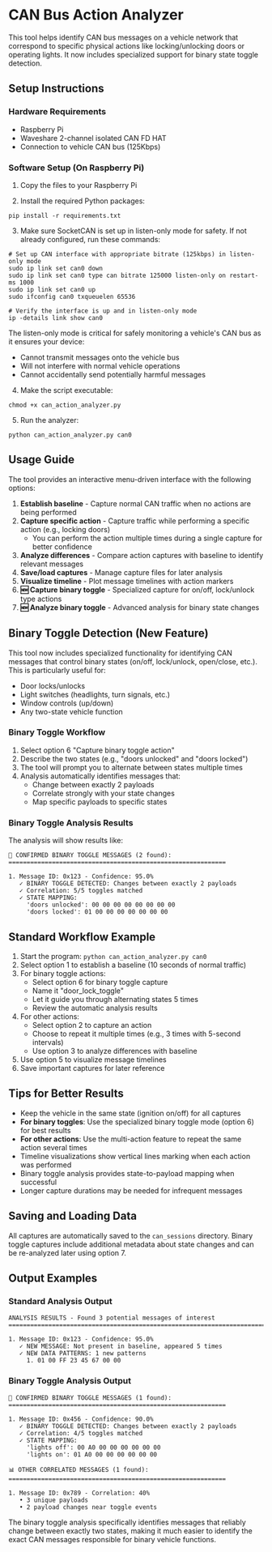 # CAN Bus Action Analyzer

This tool helps identify CAN bus messages on a vehicle network that correspond to specific physical actions like locking/unlocking doors or operating lights. It now includes specialized support for binary state toggle detection.

## Setup Instructions

### Hardware Requirements
- Raspberry Pi
- Waveshare 2-channel isolated CAN FD HAT
- Connection to vehicle CAN bus (125Kbps)

### Software Setup (On Raspberry Pi)

1. Copy the files to your Raspberry Pi

2. Install the required Python packages:
```
pip install -r requirements.txt
```

3. Make sure SocketCAN is set up in listen-only mode for safety. If not already configured, run these commands:
```
# Set up CAN interface with appropriate bitrate (125kbps) in listen-only mode
sudo ip link set can0 down
sudo ip link set can0 type can bitrate 125000 listen-only on restart-ms 1000
sudo ip link set can0 up
sudo ifconfig can0 txqueuelen 65536

# Verify the interface is up and in listen-only mode
ip -details link show can0
```

The listen-only mode is critical for safely monitoring a vehicle's CAN bus as it ensures your device:
- Cannot transmit messages onto the vehicle bus
- Will not interfere with normal vehicle operations
- Cannot accidentally send potentially harmful messages

4. Make the script executable:
```
chmod +x can_action_analyzer.py
```

5. Run the analyzer:
```
python can_action_analyzer.py can0
```

## Usage Guide

The tool provides an interactive menu-driven interface with the following options:

1. **Establish baseline** - Capture normal CAN traffic when no actions are being performed
2. **Capture specific action** - Capture traffic while performing a specific action (e.g., locking doors)
   - You can perform the action multiple times during a single capture for better confidence
3. **Analyze differences** - Compare action captures with baseline to identify relevant messages
4. **Save/load captures** - Manage capture files for later analysis
5. **Visualize timeline** - Plot message timelines with action markers
6. **🆕 Capture binary toggle** - Specialized capture for on/off, lock/unlock type actions
7. **🆕 Analyze binary toggle** - Advanced analysis for binary state changes

## Binary Toggle Detection (New Feature)

This tool now includes specialized functionality for identifying CAN messages that control binary states (on/off, lock/unlock, open/close, etc.). This is particularly useful for:

- Door locks/unlocks
- Light switches (headlights, turn signals, etc.)
- Window controls (up/down)
- Any two-state vehicle function

### Binary Toggle Workflow

1. Select option 6 "Capture binary toggle action"
2. Describe the two states (e.g., "doors unlocked" and "doors locked")
3. The tool will prompt you to alternate between states multiple times
4. Analysis automatically identifies messages that:
   - Change between exactly 2 payloads
   - Correlate strongly with your state changes
   - Map specific payloads to specific states

### Binary Toggle Analysis Results

The analysis will show results like:

```
🎯 CONFIRMED BINARY TOGGLE MESSAGES (2 found):
============================================================

1. Message ID: 0x123 - Confidence: 95.0%
   ✓ BINARY TOGGLE DETECTED: Changes between exactly 2 payloads
   ✓ Correlation: 5/5 toggles matched
   ✓ STATE MAPPING:
     'doors unlocked': 00 00 00 00 00 00 00 00
     'doors locked': 01 00 00 00 00 00 00 00
```

## Standard Workflow Example

1. Start the program: `python can_action_analyzer.py can0`
2. Select option 1 to establish a baseline (10 seconds of normal traffic)
3. For binary toggle actions:
   - Select option 6 for binary toggle capture
   - Name it "door_lock_toggle"
   - Let it guide you through alternating states 5 times
   - Review the automatic analysis results
4. For other actions:
   - Select option 2 to capture an action
   - Choose to repeat it multiple times (e.g., 3 times with 5-second intervals)
   - Use option 3 to analyze differences with baseline
5. Use option 5 to visualize message timelines
6. Save important captures for later reference

## Tips for Better Results

- Keep the vehicle in the same state (ignition on/off) for all captures
- **For binary toggles**: Use the specialized binary toggle mode (option 6) for best results
- **For other actions**: Use the multi-action feature to repeat the same action several times
- Timeline visualizations show vertical lines marking when each action was performed
- Binary toggle analysis provides state-to-payload mapping when successful
- Longer capture durations may be needed for infrequent messages

## Saving and Loading Data

All captures are automatically saved to the `can_sessions` directory. Binary toggle captures include additional metadata about state changes and can be re-analyzed later using option 7.

## Output Examples

### Standard Analysis Output
```
ANALYSIS RESULTS - Found 3 potential messages of interest
========================================================================================

1. Message ID: 0x123 - Confidence: 95.0%
   ✓ NEW MESSAGE: Not present in baseline, appeared 5 times
   ✓ NEW DATA PATTERNS: 1 new patterns
     1. 01 00 FF 23 45 67 00 00
```

### Binary Toggle Analysis Output
```
🎯 CONFIRMED BINARY TOGGLE MESSAGES (1 found):
============================================================

1. Message ID: 0x456 - Confidence: 90.0%
   ✓ BINARY TOGGLE DETECTED: Changes between exactly 2 payloads
   ✓ Correlation: 4/5 toggles matched
   ✓ STATE MAPPING:
     'lights off': 00 A0 00 00 00 00 00 00
     'lights on': 01 A0 00 00 00 00 00 00

📊 OTHER CORRELATED MESSAGES (1 found):
============================================================

1. Message ID: 0x789 - Correlation: 40%
   • 3 unique payloads
   • 2 payload changes near toggle events
```

The binary toggle analysis specifically identifies messages that reliably change between exactly two states, making it much easier to identify the exact CAN messages responsible for binary vehicle functions.
